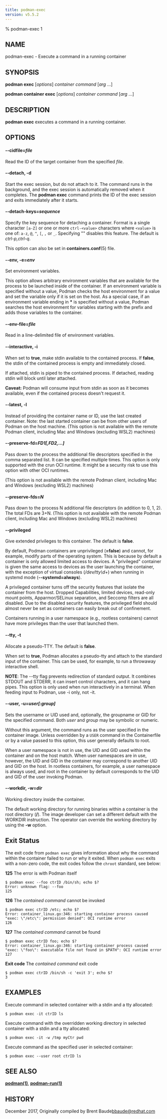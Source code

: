 ```yaml
---
title: podman-exec
version: v5.5.2
---
```


% podman-exec 1

## NAME
podman\-exec - Execute a command in a running container

## SYNOPSIS
**podman exec** [*options*] *container* *command* [*arg* ...]

**podman container exec** [*options*] *container* *command* [*arg* ...]

## DESCRIPTION
**podman exec** executes a command in a running container.

## OPTIONS

#### **--cidfile**=*file*

Read the ID of the target container from the specified *file*.

#### **--detach**, **-d**

Start the exec session, but do not attach to it. The command runs in the background, and the exec session is automatically removed when it completes. The **podman exec** command prints the ID of the exec session and exits immediately after it starts.


[//]: # (BEGIN included file options/detach-keys.md)
#### **--detach-keys**=*sequence*

Specify the key sequence for detaching a container. Format is a single character `[a-Z]` or one or more `ctrl-<value>` characters where `<value>` is one of: `a-z`, `@`, `^`, `[`, `,` or `_`. Specifying "" disables this feature. The default is *ctrl-p,ctrl-q*.

This option can also be set in **containers.conf**(5) file.

[//]: # (END   included file options/detach-keys.md)


[//]: # (BEGIN included file options/env.md)
#### **--env**, **-e**=*env*

Set environment variables.

This option allows arbitrary environment variables that are available for the process to be launched inside of the container. If an environment variable is specified without a value, Podman checks the host environment for a value and set the variable only if it is set on the host. As a special case, if an environment variable ending in __*__ is specified without a value, Podman searches the host environment for variables starting with the prefix and adds those variables to the container.

[//]: # (END   included file options/env.md)


[//]: # (BEGIN included file options/env-file.md)
#### **--env-file**=*file*

Read in a line-delimited file of environment variables.

[//]: # (END   included file options/env-file.md)


[//]: # (BEGIN included file options/interactive.md)
#### **--interactive**, **-i**

When set to **true**, make stdin available to the contained process. If **false**, the stdin of the contained process is empty and immediately closed.

If attached, stdin is piped to the contained process. If detached, reading stdin will block until later attached.

**Caveat:** Podman will consume input from stdin as soon as it becomes available, even if the contained process doesn't request it.

[//]: # (END   included file options/interactive.md)


[//]: # (BEGIN included file options/latest.md)
#### **--latest**, **-l**

Instead of providing the container name or ID, use the last created container.
Note: the last started container can be from other users of Podman on the host machine.
(This option is not available with the remote Podman client, including Mac and Windows
(excluding WSL2) machines)

[//]: # (END   included file options/latest.md)


[//]: # (BEGIN included file options/preserve-fd.md)
#### **--preserve-fd**=*FD1[,FD2,...]*

Pass down to the process the additional file descriptors specified in the comma separated list.  It can be specified multiple times.
This option is only supported with the crun OCI runtime.  It might be a security risk to use this option with other OCI runtimes.

(This option is not available with the remote Podman client, including Mac and Windows (excluding WSL2) machines)

[//]: # (END   included file options/preserve-fd.md)


[//]: # (BEGIN included file options/preserve-fds.md)
#### **--preserve-fds**=*N*

Pass down to the process N additional file descriptors (in addition to 0, 1, 2).
The total FDs are 3+N.
(This option is not available with the remote Podman client, including Mac and Windows (excluding WSL2) machines)

[//]: # (END   included file options/preserve-fds.md)


[//]: # (BEGIN included file options/privileged.md)
#### **--privileged**

Give extended privileges to this container. The default is **false**.

By default, Podman containers are unprivileged (**=false**) and cannot, for
example, modify parts of the operating system. This is because by default a
container is only allowed limited access to devices. A "privileged" container
is given the same access to devices as the user launching the container, with
the exception of virtual consoles (_/dev/tty\d+_) when running in systemd
mode (**--systemd=always**).

A privileged container turns off the security features that isolate the
container from the host. Dropped Capabilities, limited devices, read-only mount
points, Apparmor/SELinux separation, and Seccomp filters are all disabled.
Due to the disabled security features, the privileged field should almost never
be set as containers can easily break out of confinement.

Containers running in a user namespace (e.g., rootless containers) cannot have
more privileges than the user that launched them.

[//]: # (END   included file options/privileged.md)


[//]: # (BEGIN included file options/tty.md)
#### **--tty**, **-t**

Allocate a pseudo-TTY. The default is **false**.

When set to **true**, Podman allocates a pseudo-tty and attach to the standard
input of the container. This can be used, for example, to run a throwaway
interactive shell.

**NOTE**: The --tty flag prevents redirection of standard output.  It combines STDOUT and STDERR, it can insert control characters, and it can hang pipes. This option is only used when run interactively in a terminal. When feeding input to Podman, use -i only, not -it.

[//]: # (END   included file options/tty.md)


[//]: # (BEGIN included file options/user.md)
#### **--user**, **-u**=*user[:group]*

Sets the username or UID used and, optionally, the groupname or GID for the specified command. Both *user* and *group* may be symbolic or numeric.

Without this argument, the command runs as the user specified in the container image. Unless overridden by a `USER` command in the Containerfile or by a value passed to this option, this user generally defaults to root.

When a user namespace is not in use, the UID and GID used within the container and on the host match. When user namespaces are in use, however, the UID and GID in the container may correspond to another UID and GID on the host. In rootless containers, for example, a user namespace is always used, and root in the container by default corresponds to the UID and GID of the user invoking Podman.

[//]: # (END   included file options/user.md)


[//]: # (BEGIN included file options/workdir.md)
#### **--workdir**, **-w**=*dir*

Working directory inside the container.

The default working directory for running binaries within a container is the root directory (**/**).
The image developer can set a different default with the WORKDIR instruction. The operator
can override the working directory by using the **-w** option.

[//]: # (END   included file options/workdir.md)

## Exit Status

The exit code from `podman exec` gives information about why the command within the container failed to run or why it exited.  When `podman exec` exits with a
non-zero code, the exit codes follow the `chroot` standard, see below:

  **125** The error is with Podman itself

    $ podman exec --foo ctrID /bin/sh; echo $?
    Error: unknown flag: --foo
    125

  **126** The _contained command_ cannot be invoked

    $ podman exec ctrID /etc; echo $?
    Error: container_linux.go:346: starting container process caused "exec: \"/etc\": permission denied": OCI runtime error
    126

  **127** The _contained command_ cannot be found

    $ podman exec ctrID foo; echo $?
    Error: container_linux.go:346: starting container process caused "exec: \"foo\": executable file not found in $PATH": OCI runtime error
    127

  **Exit code** The _contained command_ exit code

    $ podman exec ctrID /bin/sh -c 'exit 3'; echo $?
    3

## EXAMPLES

Execute command in selected container with a stdin and a tty allocated:
```
$ podman exec -it ctrID ls
```

Execute command with the overridden working directory in selected container with a stdin and a tty allocated:
```
$ podman exec -it -w /tmp myCtr pwd
```

Execute command as the specified user in selected container:
```
$ podman exec --user root ctrID ls
```

## SEE ALSO
**[podman(1)](podman.1.md)**, **[podman-run(1)](podman-run.1.md)**

## HISTORY
December 2017, Originally compiled by Brent Baude<bbaude@redhat.com>
